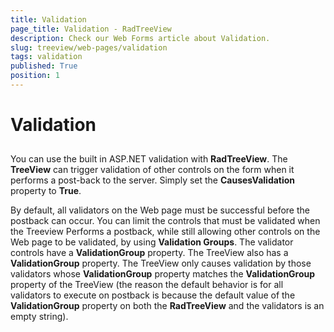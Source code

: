 ```yaml
---
title: Validation
page_title: Validation - RadTreeView
description: Check our Web Forms article about Validation.
slug: treeview/web-pages/validation
tags: validation
published: True
position: 1
---
```


# Validation



## 

You can use the built in ASP.NET validation with **RadTreeView**. The **TreeView** can trigger validation of other controls on the form when it performs a post-back to the server. Simply set the **CausesValidation** property to **True**.

By default, all validators on the Web page must be successful before the postback can occur. You can limit the controls that must be validated when the Treeview Performs a postback, while still allowing other controls on the Web page to be validated, by using **Validation Groups**. The validator controls have a **ValidationGroup** property. The TreeView also has a **ValidationGroup** property. The TreeView only causes validation by those validators whose **ValidationGroup** property matches the **ValidationGroup** property of the TreeView (the reason the default behavior is for all validators to execute on postback is because the default value of the **ValidationGroup** property on both the **RadTreeView** and the validators is an empty string).


